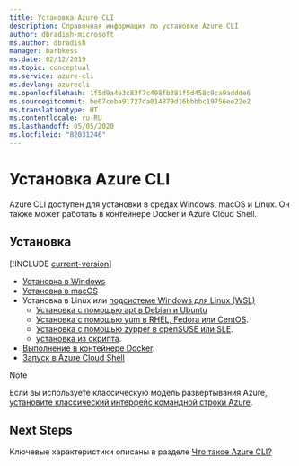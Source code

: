 ```yaml
---
title: Установка Azure CLI
description: Справочная информация по установке Azure CLI
author: dbradish-microsoft
ms.author: dbradish
manager: barbkess
ms.date: 02/12/2019
ms.topic: conceptual
ms.service: azure-cli
ms.devlang: azurecli
ms.openlocfilehash: 1f5d9a4e3c83f7c498fb381f5d458c9ca9addde6
ms.sourcegitcommit: be67ceba91727da014879d16bbbbc19756ee22e2
ms.translationtype: HT
ms.contentlocale: ru-RU
ms.lasthandoff: 05/05/2020
ms.locfileid: "82031246"
---
```

# <a name="install-the-azure-cli"></a>Установка Azure CLI

Azure CLI доступен для установки в средах Windows, macOS и Linux.  Он также может работать в контейнере Docker и Azure Cloud Shell.

## <a name="install"></a>Установка

[!INCLUDE [current-version](includes/current-version.md)]

* [Установка в Windows](install-azure-cli-windows.md)
* [Установка в macOS](install-azure-cli-macos.md)
* Установка в Linux или [подсистеме Windows для Linux (WSL)](/windows/wsl/about)
  * [Установка с помощью apt в Debian и Ubuntu](install-azure-cli-apt.md)
  * [Установка с помощью yum в RHEL, Fedora или CentOS](install-azure-cli-yum.md).
  * [Установка с помощью zypper в openSUSE или SLE](install-azure-cli-zypper.md).
  * [установка из скрипта](install-azure-cli-linux.md).
* [Выполнение в контейнере Docker](run-azure-cli-docker.md).
* [Запуск в Azure Cloud Shell](/azure/cloud-shell/quickstart)

> [!NOTE]
> Если вы используете классическую модель развертывания Azure, [установите классический интерфейс командной строки Azure](install-classic-cli.md).

## <a name="next-steps"></a>Next Steps

Ключевые характеристики описаны в разделе [Что такое Azure CLI?](what-is-azure-cli.md)
